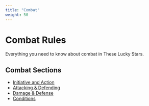 ```yaml
---
title: "Combat"
weight: 50
---
```


# Combat Rules

Everything you need to know about combat in These Lucky Stars.

## Combat Sections
- [Initiative and Action](taking-action)
- [Attacking & Defending](attacking)
- [Damage & Defense](damage)
- [Conditions](conditions)